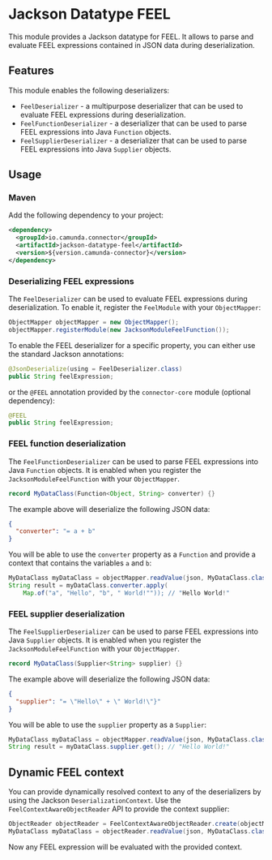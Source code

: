 # Jackson Datatype FEEL

This module provides a Jackson datatype for FEEL.
It allows to parse and evaluate FEEL expressions contained in JSON data during deserialization.

## Features

This module enables the following deserializers:
* `FeelDeserializer` - a multipurpose deserializer that can be used to evaluate FEEL expressions during deserialization.
* `FeelFunctionDeserializer` - a deserializer that can be used to parse FEEL expressions into Java `Function` objects.
* `FeelSupplierDeserializer` - a deserializer that can be used to parse FEEL expressions into Java `Supplier` objects.

## Usage

### Maven

Add the following dependency to your project:

```xml
<dependency>
  <groupId>io.camunda.connector</groupId>
  <artifactId>jackson-datatype-feel</artifactId>
  <version>${version.camunda-connector}</version>
</dependency>
```

### Deserializing FEEL expressions

The `FeelDeserializer` can be used to evaluate FEEL expressions during deserialization.
To enable it, register the `FeelModule` with your `ObjectMapper`:

```java
ObjectMapper objectMapper = new ObjectMapper();
objectMapper.registerModule(new JacksonModuleFeelFunction());
```

To enable the FEEL deserializer for a specific property, you can either use the standard Jackson annotations:

```java
@JsonDeserialize(using = FeelDeserializer.class)
public String feelExpression;
```

or the `@FEEL` annotation provided by the `connector-core` module (optional dependency):

```java
@FEEL
public String feelExpression;
```

### FEEL function deserialization

The `FeelFunctionDeserializer` can be used to parse FEEL expressions into Java `Function` objects.
It is enabled when you register the `JacksonModuleFeelFunction` with your `ObjectMapper`.

```java
record MyDataClass(Function<Object, String> converter) {}
```

The example above will deserialize the following JSON data:

```json
{
  "converter": "= a + b"
}
```

You will be able to use the `converter` property as a `Function` and provide a context that contains the variables `a` and `b`:

```java
MyDataClass myDataClass = objectMapper.readValue(json, MyDataClass.class);
String result = myDataClass.converter.apply(
    Map.of("a", "Hello", "b", " World!"")); // "Hello World!"
```

### FEEL supplier deserialization

The `FeelSupplierDeserializer` can be used to parse FEEL expressions into Java `Supplier` objects.
It is enabled when you register the `JacksonModuleFeelFunction` with your `ObjectMapper`.

```java
record MyDataClass(Supplier<String> supplier) {}
```

The example above will deserialize the following JSON data:

```json
{
  "supplier": "= \"Hello\" + \" World!\"}"
}
```

You will be able to use the `supplier` property as a `Supplier`:

```java
MyDataClass myDataClass = objectMapper.readValue(json, MyDataClass.class);
String result = myDataClass.supplier.get(); // "Hello World!"
```

## Dynamic FEEL context

You can provide dynamically resolved context to any of the deserializers by using the Jackson `DeserializationContext`.
Use the `FeelContextAwareObjectReader` API to provide the context supplier:

```java
ObjectReader objectReader = FeelContextAwareObjectReader.create(objectMapper).withContextSupplier(() -> Map.of("a", "Hello", "b", " World!"));
MyDataClass myDataClass = objectReader.readValue(json, MyDataClass.class);
```

Now any FEEL expression will be evaluated with the provided context.
